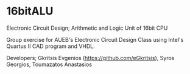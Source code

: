 # 16bitALU
 Electronic Circuit Design; Arithmetic and Logic Unit of 16bit CPU

 Group exercise for AUEB's Electronic Circuit Design Class using Intel's Quartus II CAD program and VHDL.

 Developers; Gkritsis Evgenios (https://github.com/eGkritsis), Syros Georgios, Toumazatos Anastasios

